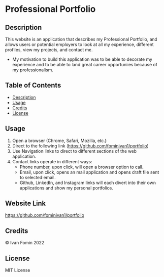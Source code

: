 # Professional Portfolio

## Description

This website is an application that describes my Professional Portfolio, and allows users or potential employers to look at all my experience, different profiles, view my projects, and contact me.

- My motivation to build this application was to be able to decorate my experience and to be able to land great career opportuniies because of my professionalism.

## Table of Contents

- [Description](#description)
- [Usage](#usage)
- [Credits](#credits)
- [License](#license)

## Usage 

1. Open a browser (Chrome, Safari, Mozilla, etc.)
2. Direct to the following link (https://github.com/fominivan1/portfolio)
3. Use Navigation links to direct to different sections of the web application.
4. Contact links operate in different ways:
    - Phone number, upon click, will open a browser option to call.
    - Email, upon click, opens an mail application and opens draft file sent to selected email.
    - Github, LinkedIn, and Instagram links will each divert into their own applications and show my personal portfolios.


## Website Link

https://github.com/fominivan1/portfolio

## Credits

© Ivan Fomin 2022


## License 

MIT License
